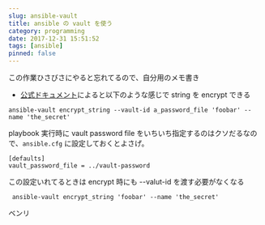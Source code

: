 ```yaml
---
slug: ansible-vault
title: ansible の vault を使う
category: programming
date: 2017-12-31 15:51:52
tags: [ansible]
pinned: false
---
```


この作業ひさびさにやると忘れてるので、自分用のメモ書き

* [公式ドキュメント](https://docs.ansible.com/ansible/2.4/vault.html)によると以下のような感じで string を encrypt できる

```
ansible-vault encrypt_string --vault-id a_password_file 'foobar' --name 'the_secret'
```

playbook 実行時に vault password file をいちいち指定するのはクソだるなので、`ansible.cfg` に設定しておくとよさげ。

```
[defaults]
vault_password_file = ../vault-password
```

この設定いれてるときは encrypt 時にも --valut-id を渡す必要がなくなる

```
 ansible-vault encrypt_string 'foobar' --name 'the_secret'
```

ベンリ
